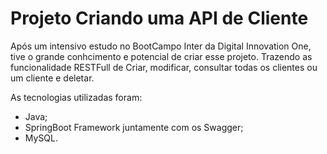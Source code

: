 # Projeto Criando uma API de Cliente

Após um intensivo estudo no BootCampo Inter da Digital Innovation One, tive o grande conhcimento e potencial de criar esse projeto. Trazendo as funcionalidade RESTFull de Criar, modificar, consultar todas os clientes ou um cliente e deletar.

As tecnologias utilizadas foram:

- Java;
- SpringBoot Framework juntamente com os Swagger;
- MySQL.